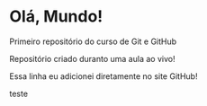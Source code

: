 # Olá, Mundo!
Primeiro repositório do curso de Git e GitHub

Repositório criado duranto uma aula ao vivo!

Essa linha eu adicionei diretamente no site GitHub!

teste